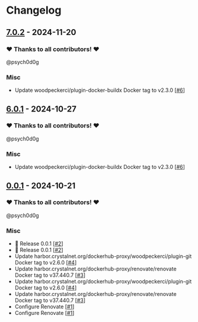 # Changelog

## [7.0.2](https://github.com/CrystalNET-org/grpc-ffmpeg/releases/tag/7.0.2) - 2024-11-20

### ❤️ Thanks to all contributors! ❤️

@psych0d0g

### Misc

- Update woodpeckerci/plugin-docker-buildx Docker tag to v2.3.0 [[#6](https://github.com/CrystalNET-org/grpc-ffmpeg/pull/6)]

## [6.0.1](https://github.com/CrystalNET-org/grpc-ffmpeg/releases/tag/6.0.1) - 2024-10-27

### ❤️ Thanks to all contributors! ❤️

@psych0d0g

### Misc

- Update woodpeckerci/plugin-docker-buildx Docker tag to v2.3.0 [[#6](https://github.com/CrystalNET-org/grpc-ffmpeg/pull/6)]

## [0.0.1](https://github.com/CrystalNET-org/grpc-ffmpeg/releases/tag/0.0.1) - 2024-10-21

### ❤️ Thanks to all contributors! ❤️

@psych0d0g

### Misc

- 🎉 Release 0.0.1 [[#2](https://github.com/CrystalNET-org/grpc-ffmpeg/pull/2)]
- 🎉 Release 0.0.1 [[#2](https://github.com/CrystalNET-org/grpc-ffmpeg/pull/2)]
- Update harbor.crystalnet.org/dockerhub-proxy/woodpeckerci/plugin-git Docker tag to v2.6.0 [[#4](https://github.com/CrystalNET-org/grpc-ffmpeg/pull/4)]
- Update harbor.crystalnet.org/dockerhub-proxy/renovate/renovate Docker tag to v37.440.7 [[#3](https://github.com/CrystalNET-org/grpc-ffmpeg/pull/3)]
- Update harbor.crystalnet.org/dockerhub-proxy/woodpeckerci/plugin-git Docker tag to v2.6.0 [[#4](https://github.com/CrystalNET-org/grpc-ffmpeg/pull/4)]
- Update harbor.crystalnet.org/dockerhub-proxy/renovate/renovate Docker tag to v37.440.7 [[#3](https://github.com/CrystalNET-org/grpc-ffmpeg/pull/3)]
- Configure Renovate [[#1](https://github.com/CrystalNET-org/grpc-ffmpeg/pull/1)]
- Configure Renovate [[#1](https://github.com/CrystalNET-org/grpc-ffmpeg/pull/1)]
